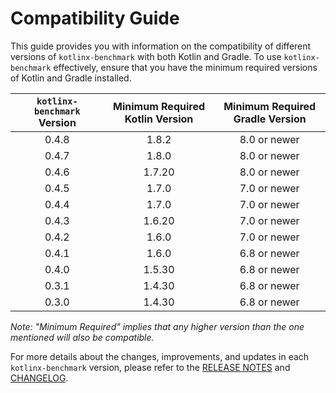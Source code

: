 # Compatibility Guide

This guide provides you with information on the compatibility of different versions of `kotlinx-benchmark` with both Kotlin and Gradle. To use `kotlinx-benchmark` effectively, ensure that you have the minimum required versions of Kotlin and Gradle installed.

| `kotlinx-benchmark` Version | Minimum Required Kotlin Version | Minimum Required Gradle Version |
| :-------------------------: | :-----------------------------: | :-----------------------------: |
|            0.4.8           |             1.8.2              |           8.0 or newer         |
|            0.4.7           |             1.8.0              |           8.0 or newer         |
|            0.4.6           |             1.7.20             |           8.0 or newer         |
|            0.4.5           |             1.7.0              |           7.0 or newer         |
|            0.4.4           |             1.7.0              |           7.0 or newer         |
|            0.4.3           |             1.6.20             |           7.0 or newer         |
|            0.4.2           |             1.6.0              |           7.0 or newer         |
|            0.4.1           |             1.6.0              |           6.8 or newer         |
|            0.4.0           |             1.5.30             |           6.8 or newer         |
|            0.3.1           |             1.4.30             |           6.8 or newer         |
|            0.3.0           |             1.4.30             |           6.8 or newer         |

*Note: "Minimum Required" implies that any higher version than the one mentioned will also be compatible.*

For more details about the changes, improvements, and updates in each `kotlinx-benchmark` version, please refer to the [RELEASE NOTES](https://github.com/Kotlin/kotlinx-benchmark/releases) and [CHANGELOG](../CHANGELOG.md).